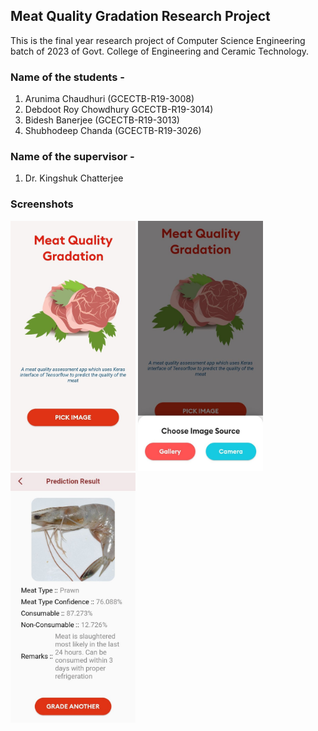 ## Meat Quality Gradation Research Project
This is the final year research project of Computer Science Engineering batch of 2023 of Govt. College of Engineering and Ceramic Technology.

### Name of the students - 
1. Arunima Chaudhuri (GCECTB-R19-3008)
2. Debdoot Roy Chowdhury GCECTB-R19-3014)
3. Bidesh Banerjee (GCECTB-R19-3013)
4. Shubhodeep Chanda (GCECTB-R19-3026)

### Name of the supervisor - 
1. Dr. Kingshuk Chatterjee

### Screenshots
<img src = "App/Screenshots/home.jpg" width ="200" /> <img src = "App/Screenshots/selection.jpg" width ="200" /> <img src = "App/Screenshots/prediction.jpg" width ="200" />
